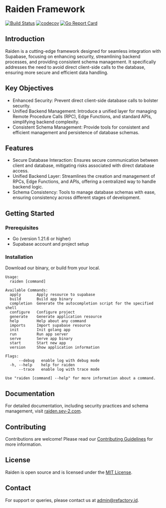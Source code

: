 # Raiden Framework
[![Build Status](https://github.com/sev-2/raiden/workflows/Run%20Tests/badge.svg?branch=main)](https://github.com/sev-2/raiden/actions?query=branch%3Amain)
[![codecov](https://codecov.io/gh/sev-2/raiden/branch/main/graph/badge.svg)](https://codecov.io/gh/sev-2/raiden)
[![Go Report Card](https://goreportcard.com/badge/github.com/sev-2/raiden)](https://goreportcard.com/report/github.com/sev-2/raiden)

## Introduction
Raiden is a cutting-edge framework designed for seamless integration with Supabase, focusing on enhancing security, streamlining backend processes, and providing consistent schema management. It specifically addresses the need to avoid direct client-side calls to the database, ensuring more secure and efficient data handling.

## Key Objectives
- Enhanced Security: Prevent direct client-side database calls to bolster security.
- Unified Backend Management: Introduce a unified layer for managing Remote Procedure Calls (RPC), Edge Functions, and standard APIs, simplifying backend complexity.
- Consistent Schema Management: Provide tools for consistent and efficient management and persistence of database schemas.

## Features
- Secure Database Interaction: Ensures secure communication between client and database, mitigating risks associated with direct database access.
- Unified Backend Layer: Streamlines the creation and management of RPCs, Edge Functions, and APIs, offering a centralized way to handle backend logic.
- Schema Consistency: Tools to manage database schemas with ease, ensuring consistency across different stages of development.

## Getting Started
### Prerequisites
- Go (version 1.21.6 or higher)
- Supabase account and project setup

### Installation
Download our binary, or build from your local.
```
Usage:
  raiden [command]

Available Commands:
  apply       Apply resource to supabase
  build       Build app binary
  completion  Generate the autocompletion script for the specified shell
  configure   Configure project
  generate    Generate application resource
  help        Help about any command
  imports     Import supabase resource
  init        Init golang app
  run         Run app server
  serve       Serve app binary
  start       Start new app
  version     Show application information

Flags:
      --debug   enable log with debug mode
  -h, --help    help for raiden
      --trace   enable log with trace mode

Use "raiden [command] --help" for more information about a command.
```

## Documentation
For detailed documentation, including security practices and schema management, visit [raiden.sev-2.com](https://raiden.sev-2.com).

## Contributing
Contributions are welcome! Please read our [Contributing Guidelines](CONTRIBUTING.md) for more information.

## License
Raiden is open source and is licensed under the [MIT License](LICENSE).

## Contact
For support or queries, please contact us at admin@refactory.id.
